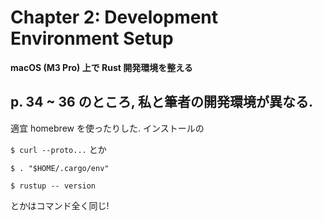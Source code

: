 # Chapter 2: Development Environment Setup  
**macOS (M3 Pro) 上で Rust 開発環境を整える**

## p. 34 ~ 36 のところ, 私と筆者の開発環境が異なる.

適宜 homebrew を使ったりした.
インストールの

`$ curl --proto...`
とか

`$ . "$HOME/.cargo/env"`

`$ rustup -- version`

とかはコマンド全く同じ!
